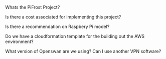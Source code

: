 Whats the PiFrost Project?

Is there a cost associated for implementing this project?

Is there a recommendation on Raspbery Pi model?

Do we have a cloudformation template for the building out the AWS environment?

What version of Openswan are we using? Can I use another VPN software?

